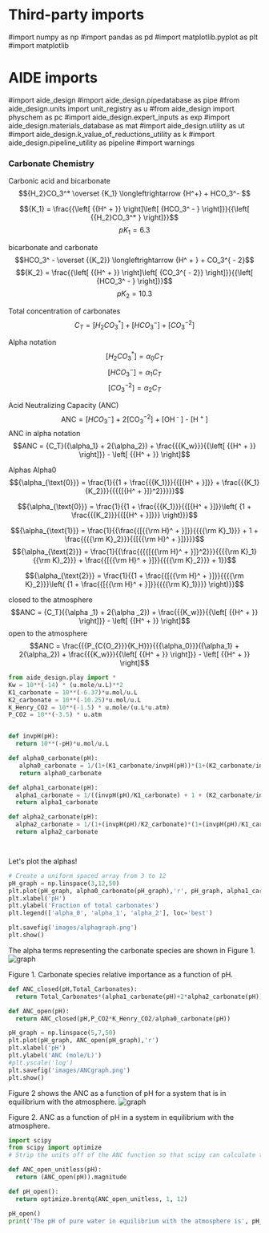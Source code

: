 # Third-party imports
#import numpy as np
#import pandas as pd
#import matplotlib.pyplot as plt
#import matplotlib

# AIDE imports
#import aide_design
#import aide_design.pipedatabase as pipe
#from aide_design.units import unit_registry as u
#from aide_design import physchem as pc
#import aide_design.expert_inputs as exp
#import aide_design.materials_database as mat
#import aide_design.utility as ut
#import aide_design.k_value_of_reductions_utility as k
#import aide_design.pipeline_utility as pipeline
#import warnings

### Carbonate Chemistry
Carbonic acid and bicarbonate
$${H_2}CO_3^* \overset {K_1} \longleftrightarrow {H^+} + HCO_3^- $$

$${K_1} = \frac{{\left[ {{H^ + }} \right]\left[ {HCO_3^ - } \right]}}{{\left[ {{H_2}CO_3^* } \right]}}$$
$$p{K_1} = 6.3$$

bicarbonate and carbonate
$$HCO_3^ - \overset {{K_2}} \longleftrightarrow {H^ + } + CO_3^{ - 2}$$
$${K_2} = \frac{{\left[ {{H^ + }} \right]\left[ {CO_3^{ - 2}} \right]}}{{\left[ {HCO_3^ - } \right]}}$$
$$p{K_2} = 10.3$$

Total concentration of carbonates
$${C_T} = \left[ {{H_2}CO_3^* } \right] + \left[ {HCO_3^ - } \right] + \left[ {CO_3^{ - 2}} \right]$$

Alpha notation
$$\left[ {{H_2}CO_3^* } \right] = {\alpha_0}{C_T}$$
$$\left[ {HCO_3^ - } \right] = {\alpha_1}{C_T}$$
$$\left[ {CO_3^{ - 2}} \right] = {\alpha_2}{C_T}$$

Acid Neutralizing Capacity (ANC)
$${\text{ANC}} = [HCO_3^ - {\text{] + 2[CO}}_3^{ - 2}{\text{] + [O}}{{\text{H}}^{\text{ - }}}{\text{] - [}}{{\text{H}}^{\text{ + }}}{\text{]}}$$
ANC in alpha notation
$$ANC = {C_T}({\alpha_1} + 2{\alpha_2}) + \frac{{{K_w}}}{{\left[ {{H^ + }} \right]}} - \left[ {{H^ + }} \right]$$

Alphas
Alpha0
$${\alpha_{\text{0}}} = \frac{1}{{1 + \frac{{{K_1}}}{{[{H^ + }]}} + \frac{{{K_1}{K_2}}}{{{{[{H^ + }]}^2}}}}}$$

$${\alpha_{\text{0}}} = \frac{1}{{1 + \frac{{{K_1}}}{{[{H^ + }]}}\left( {1 + \frac{{{K_2}}}{{[{H^ + }]}}} \right)}}$$

$${\alpha_{\text{1}}}  =  \frac{1}{{\frac{{[{{\rm H}^ + }]}}{{{{\rm K}_1}}} + 1 + \frac{{{{\rm K}_2}}}{{[{{\rm H}^ + }]}}}}$$
$${\alpha_{\text{2}}}  =  \frac{1}{{\frac{{{{[{{\rm H}^ + }]}^2}}}{{{{\rm K}_1}{{\rm K}_2}}} + \frac{{[{{\rm H}^ + }]}}{{{{\rm K}_2}}} + 1}}$$

$${\alpha_{\text{2}}}  =  \frac{1}{{1 + \frac{{[{{\rm H}^ + }]}}{{{{\rm K}_2}}}\left( {1 + \frac{{[{{\rm H}^ + }]}}{{{{\rm K}_1}}}} \right)}}$$

closed to the atmosphere
$$ANC = {C_T}({\alpha _1} + 2{\alpha _2}) + \frac{{{K_w}}}{{\left[ {{H^ + }} \right]}} - \left[ {{H^ + }} \right]$$
open to the atmosphere
$$ANC = \frac{{{P_{C{O_2}}}{K_H}}}{{{\alpha_0}}}({\alpha_1} + 2{\alpha_2}) + \frac{{{K_w}}}{{\left[ {{H^ + }} \right]}} - \left[ {{H^ + }} \right]$$

```python
from aide_design.play import *
Kw = 10**(-14) * (u.mole/u.L)**2
K1_carbonate = 10**(-6.37)*u.mol/u.L
K2_carbonate = 10**(-10.25)*u.mol/u.L
K_Henry_CO2 = 10**(-1.5) * u.mole/(u.L*u.atm)
P_CO2 = 10**(-3.5) * u.atm


def invpH(pH):
  return 10**(-pH)*u.mol/u.L

def alpha0_carbonate(pH):
   alpha0_carbonate = 1/(1+(K1_carbonate/invpH(pH))*(1+(K2_carbonate/invpH(pH))))
   return alpha0_carbonate

def alpha1_carbonate(pH):
  alpha1_carbonate = 1/((invpH(pH)/K1_carbonate) + 1 + (K2_carbonate/invpH(pH)))
  return alpha1_carbonate

def alpha2_carbonate(pH):
  alpha2_carbonate = 1/(1+(invpH(pH)/K2_carbonate)*(1+(invpH(pH)/K1_carbonate)))
  return alpha2_carbonate




```
Let's plot the alphas!
```python
# Create a uniform spaced array from 3 to 12
pH_graph = np.linspace(3,12,50)
plt.plot(pH_graph, alpha0_carbonate(pH_graph),'r', pH_graph, alpha1_carbonate(pH_graph),'b',pH_graph, alpha2_carbonate(pH_graph),'g')
plt.xlabel('pH')
plt.ylabel('Fraction of total carbonates')
plt.legend(['alpha_0', 'alpha_1', 'alpha_2'], loc='best')

plt.savefig('images/alphagraph.png')
plt.show()
```

The alpha terms representing the carbonate species are shown in Figure 1.
 ![graph](images/alphagraph.png)

Figure 1. Carbonate species relative importance as a function of pH.

```Python
def ANC_closed(pH,Total_Carbonates):
  return Total_Carbonates*(alpha1_carbonate(pH)+2*alpha2_carbonate(pH)) + Kw/invpH(pH) - invpH(pH)

def ANC_open(pH):
  return ANC_closed(pH,P_CO2*K_Henry_CO2/alpha0_carbonate(pH))

pH_graph = np.linspace(5,7,50)
plt.plot(pH_graph, ANC_open(pH_graph),'r')
plt.xlabel('pH')
plt.ylabel('ANC (mole/L)')
#plt.yscale('log')
plt.savefig('images/ANCgraph.png')
plt.show()
```
Figure 2 shows the ANC as a function of pH for a system that is in equilibrium with the atmosphere.
 ![graph](images\ANCgraph.png)

 Figure 2. ANC as a function of pH in a system in equilibrium with the atmosphere.

```Python
import scipy
from scipy import optimize
# Strip the units off of the ANC function so that scipy can calculate the root.

def ANC_open_unitless(pH):
  return (ANC_open(pH)).magnitude

def pH_open():
  return optimize.brentq(ANC_open_unitless, 1, 12)

pH_open()
print('The pH of pure water in equilibrium with the atmosphere is', pH_open())
```
